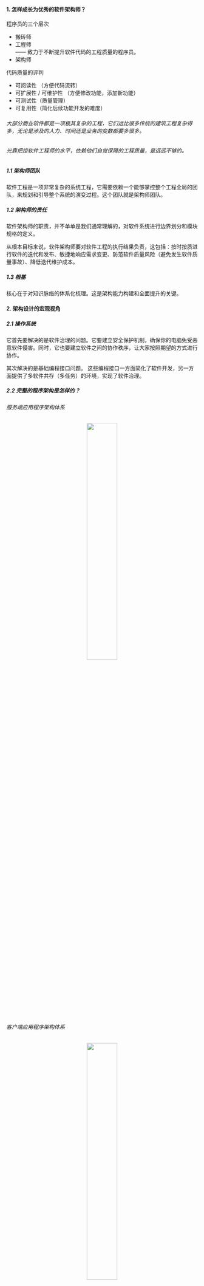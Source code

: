 #### 1. 怎样成长为优秀的软件架构师？
程序员的三个层次
* 搬砖师
* 工程师 <br>
  —— 致力于不断提升软件代码的工程质量的程序员。
* 架构师

代码质量的评判
* 可阅读性 （方便代码流转）
* 可扩展性 / 可维护性 （方便修改功能，添加新功能）
* 可测试性（质量管理）
* 可复用性（简化后续功能开发的难度）

###### 大部分商业软件都是一项极其复杂的工程，它们远比很多传统的建筑工程复杂得多，无论是涉及的人力、时间还是业务的变数都要多很多。

###### 光靠把控软件工程师的水平，依赖他们自觉保障的工程质量，是远远不够的。

##### 1.1 架构师团队
软件工程是一项非常复杂的系统工程，它需要依赖一个能够掌控整个工程全局的团队，来规划和引导整个系统的演变过程。这个团队就是架构师团队。

##### 1.2 架构师的责任
软件架构师的职责，并不单单是我们通常理解的，对软件系统进行边界划分和模块规格的定义。

从根本目标来说，软件架构师要对软件工程的执行结果负责，这包括：按时按质进行软件的迭代和发布、敏捷地响应需求变更、防范软件质量风险（避免发生软件质量事故）、降低迭代维护成本。

##### 1.3 根基
核心在于对知识脉络的体系化梳理。这是架构能力构建和全面提升的关键。

#### 2. 架构设计的宏观视角

##### 2.1 操作系统
它首先要解决的是软件治理的问题。它要建立安全保护机制，确保你的电脑免受恶意软件侵害。同时，它也要建立软件之间的协作秩序，让大家按照期望的方式进行协作。

其次解决的是基础编程接口问题。 这些编程接口一方面简化了软件开发，另一方面提供了多软件共存（多任务）的环境，实现了软件治理。

##### 2.2 完整的程序架构是怎样的？
###### 服务端应用程序架构体系
<div align="center"><img src="pics/server-program-arc.png" width="40%"></div>

###### 客户端应用程序架构体系
<div align="center"><img src="pics/client-program-arc.png" width="40%"></div>

#### 3. 大厦基石：无生有，有生万物
—— 冯·诺依曼体系结构

##### 3.1 解剖架构的关键点是什么？
* 需求。
  1. 这个零部件的作用是什么？它能被用来做哪些事情？（某种意义上来说更重要的是）它不会被用来做哪些事情？
  1. 难点： “为什么?” 为何这个零件被设计成用来干这些事情的，而不是多干一点事情，或者为什么不是少干某些事情？
* 规格。
  1. 这个零部件接口是什么样的？它如何与其他零件连接在一起的？ (规格是零部件的连接需求的抽象。)
  1. 规格的约束条件会非常多样化，可能是外观（比如形状和颜色），可能是交互方式（比如用键盘、鼠标，或者语音和触摸屏），也可能是质量（比如硬度、耐热性等等）。

##### 3.2 为“解决一切的问题”而生
冯·诺依曼体系结构的迷人之处在于，从需求来说，它想解决一切问题。解决一切可以用“计算”来解决的问题。

“计算”的边界在哪里？ <br>
今天我们还没有人能够真正说得清。
<div align="center"><img src="pics/evolution-of-computing.jpg" width="55%"></div>

##### 3.3 冯·诺依曼体系的规格
冯·诺依曼引入了三类基础零部件：
* 中央处理器
* 存储
* 输入输出设备

##### 中央处理器
它负责程序（指令序列）的执行。指令序列在哪里？也存放在存储里面。计算机加电启动后，中央处理器从一个固定的存储地址开始执行。

##### 存储
存储可简单分为两类：
* 一类是内置支持的存储，通过常规的处理器指令可直接访问，比如寄存器、内存、计算机主板的 ROM。
* 一类是外置存储，它们属于输入输出设备。中央处理器本身并不能直接读写其中的数据。

冯·诺依曼体系中涉及的“存储”，指的是中央处理器内置支持的存储。

##### 输入输出设备
它是计算机开放性的体现，大大拓展了计算机的能力。每个设备通过一个端口与中央处理器连接。

通过这个端口地址，中央处理器可以和设备进行数据交换。数据交换涉及的数据格式由设备定义，中央处理器并不理解。

###### 和 “解决一切可以用‘计算’来解决的问题” 这个伟大的目标相比，冯·诺依曼体系的三类零部件的规格设计显得如此精简。

##### 3.4 需求是怎么被满足的？
* 需求的变化点在于，要解决的问题是五花八门包罗万象的。 如何以某种稳定但可扩展的架构来支持这样的变化？
* 需求的稳定之处在于，电脑的核心能力是固定的。 怎么表达电脑的核心能力？

电脑的核心能力是“计算”。 什么是计算？计算就是对一个数据（输入）进行变换，变为另一个数据（输出）。在数学中我们把它叫“函数”。

next，
* 数据物理上在哪里？
* 一个具体的计算怎么表达？
* 如何和现实世界发生交互？

##### 输入输出设备从根本上解决的问题是什么？
是电脑无限可能的扩展能力。 最重要的一点，输入输出设备和电脑是完全异构的。输入输出设备对电脑来说就只是实现了某项能力的黑盒子。

##### 3.5 架构思维上我们学习到什么？
架构的第一步是需求分析。
* 从需求分析角度来说，关键要抓住需求的稳定点和变化点。
* 需求的稳定点，往往是系统的核心价值点。 (我)
* 需求的变化点，则往往需要相应去做开放性设计。 (供应商)

计算机加电启动后，中央处理器并不是按自己固有的“计算”过程进行，而是从一个固定的存储地址加载指令序列执行。

这样一来，“计算”需求的多样性只需要通过调整计算机主板上的 BIOS 程序，乃至外置存储中的操作系统启动程序就可以实现，而不必去修改中央处理器本身。 (接口的价值)

###### 当我们把所有的变化点从电脑的最核心部件中央处理器剥离后，中央处理器的需求变得极其稳定，可独立作为产品进行其核心价值的演进。 (生态)

#### 4. 汇编：编程语言的诞生
##### 4.1 编程的史前时代
人们只能通过理解 CPU 指令的二进制表示，将程序以二进制数据方式刻录到存储（比如 ROM 或硬盘）上。
这个时期的编程无疑是痛苦的，效率是极其低下的，仅仅将我们的想法表达出来就极其困难。

##### 4.2 与机器对话
汇编语言的出现，让写程序（编程）成为一个纯软件行为（出现“程序员”这个分工的标志）。

在表达能力上，汇编语言主要做了如下效率优化：
* 指令相关
    * 用文本符号（symbol）表达机器指令。
* 地址相关
    * 用文本符号（symbol）表达要操作的内存地址，并支持内存地址的自动分配。
    * 用文本符号（symbol）表达要调用的函数（function，也叫“过程 -procedure”）地址。
    * 用文本符号（symbol）表达要跳转的目标地址。

总结来说，汇编从指令能力上来说，和机器指令并无二致，它只不过把人们从物理硬件地址中解脱出来，以便专注于程序逻辑的表达。

汇编语言的出现要早于操作系统。操作系统的核心目标是软件治理，只有在计算机需要管理很多的任务时，才需要有操作系统。

#### 5. 编程语言的进化
编程语言在信息科技发展中的位置，如同人类文明中语言所在的位置。而编程语言写出来的软件（及其源代码），如同人类文明中不断被传承下来的图书典籍。

##### 5.1 软件是活的书籍
软件人类知识传承能力的一次伟大进化。
* 表达方式的多样性
  * 书籍只能通过文字描述来进行表达，这种表达方式依赖于人们对文字的理解，以及人的想象能力对场景进行还原。
  * 软件除了能够通过文字，还能够通过超链接、声音、动画、视频、实时的交互反馈等方式来还原场景。
* 对技术的现场还原
  * 书籍只能通过文字来描述技术，这可能导致技术的传承会出现偏差。
  * 软件对技术的还原可以是精确的，甚至软件本身可以是技术的一部分。 (除非技术本身适应不了潮流，退出了历史舞台。)

如果希望能够站在职业发展的至高点，你就需要理解和计算机沟通的语言，也就需要理解软件工程师们的语言。
无论你从事什么职业。

##### 如果你把编程语言升华为人类知识传承能力的进化，你就更能够清晰地预判到这样的未来：
###### 每一个小孩的基础教育中一定会有编程教育，就如同每一个小孩都需要学习物理和数学一样。

##### 5.2 编程范式的进化
编程语言从汇编开始，到今天还只有六十多年的历史，但是迭代之迅速，远超自然语言的迭代速度。

从思想表达的角度，有以下常见编程范式
* 过程式
* 函数式 <br>
  (如果你想用函数式编程，你需要重修数据结构这门课程，大学里面学的数据结构是不顶用了。)
* 面向对象 <br>
  面向对象主张尽可能把方法（其实就是过程）归纳到合适的对象（类）上，不主张全局函数（过程）。

##### 从 “面向对象” 到 “面向连接”
—— 面向对象的核心思想是引入**契约**，基于对象这样一个概念对代码的使用界面进行抽象和封装。

面向对象的优点：
* **清晰的使用界面。** 某种类型的对象有哪些方法一目了然，而不像过程式编程，数据结构和过程的关系是非常松散的。
* **信息的封装。** 不主张绕过对象的使用接口侵入到对象的内部实现细节。
* **多态。** 通过接口，我们可以优雅地实现过程式编程中很费劲才能做到的一个能力：多态。

“继承”概念的褒贬不一 <br>
虽然继承带来了编码上的便捷性，但也带来了不必要的心智负担： 本来复合对象的唯一构造方法是组合，现在多了一个选择，继承。😊

不同编程范式并不是互斥的
* Java 是纯正的面向对象语言。
* C++ 明确主张说自己是多范式的。 (其实 C++ 的复杂性和多范式并没有什么关系)

##### 什么是面向连接的语言？
—— 所谓面向连接就是朴素的组合思想。

研究连接，就是研究人与人如何组合，研究代码与代码之间怎么组合。

面向对象创造性地把契约的重要性提高到了非常重要的高度，但这还远远不够。 并不是只有对象需要契约，语言设计的方方面面都需要契约。
* 代码规范约束了人的行为，是人与人的连接契约。
* 如果大家写代码的方式(实现方式)很不一样，语言就可能存在很多种方言，这对达成共识十分不利。 （消除实现方式引起的内部消耗，专注于意图的表达。）

###### 消除实现方式/方言引起的内部消耗，专注于意图的表达。 更低的沟通/连接内耗。

##### 5.3 其他方面的进化
从工程化能力的角度，工程化能力体现如下：
* 包（package），即代码的发布单元。
* 版本（version），即包的依赖管理。
* 文档生成（doc）。
* 单元测试（test）。

从语言的执行器的行为，语言划分为：
* 编译的目标文件为可执行程序。
* 生成跨平台的虚拟机字节码，有独立的执行器（虚拟机）执行字节码。
* 直接解释执行。

##### 5.4 语言对架构的影响是什么？
无论服务端，还是客户端，我们可以统一将其架构图简化为下图所示
<div align="center"><img src="pics/general-software-framework.png" width="40%"></div>

其中，
* 淡紫色是硬件层次的依赖，是程序工作的物理基础。
* 淡绿色的是软件层次的依赖，是程序工作的生态环境。
* 桔色的是库或源代码层次的依赖，是程序本身的组成部分。

##### 业务架构
从软件的业务架构来说，本身应该怎么拆分模块，每个模块具体做什么样的事情（业务边界是什么），这是业务需求本身决定的，和编程语言并没有关系。

但是，在描述每个模块的规格时，规格描述语言会面临如下两种选择：
* 选择某种语言无关的接口表示。
* 选择团队开发时采用的语言来描述接口。

本着 “如无必要勿增实体” 的原则，倾向于后者，用开发语言来做接口表示。

##### 其他影响
* 开发效率
* 后期维护

###### 要想有所突破，需要建立批判性思维。一种新思潮的兴起过程很容易用力过猛。 面向对象是一个很好的例子。面向对象是非常重要的进步，但是继承是一个过度设计。

#### 6. 如何实现可自我迭代的计算机？
当第一台以 “键盘+显示器” 为标准输入输出的现代计算机出现后，一个最小的功能集，但计算能力可自我迭代的计算机应该是什么样的？

从需求考虑，它应该有如下能力：
* 键盘和显示器的驱动程序
* 当时最主流的外置存储设备的驱动程序 （不一定是现代的硬盘）
* 汇编程序编辑器
* 汇编编译器
* 支持执行一段保存在外置存储设备中的机器代码程序！！ （现在的 BIOS 任务）

##### 6.1 需求陈列之后的需求分析
—— 优秀的架构师需要 “在心里对需求反复推敲”，同时对客户反馈的尊重。

###### 稳定点往往是系统的核心能力，而变化点则需要对应地去考虑扩展性上的设计。

##### 变化点和稳定点
* 计算机分为三大类的零部件： 中央处理器、存储、输入输出设备。
* 中央处理器作为“计算”能力的核心，工作范畴清晰。
* 存储，一方面作为“计算”的输入输出，另一方面作为“计算”本身的承载（也就是程序），主要的变数在后者。
    * 计算机主板 ROM 上的启动程序（BIOS）
    * 外置存储上的软件
* 输入输出设备，除了键盘和显示器外，还有外置存储。 主要的变数在外置存储上。外置存储的数据格式设计成什么样？

##### BIOS 需要负责的事情
* 键盘和显示器的驱动程序
* 外置存储设备的驱动程序
* 支持执行外置存储中引导区的机器代码程序
* 跳转到外置存储的固定地址，把执行权交给该地址上的引导程序

引导程序拿到执行权后，我们不管它额外做了哪些事情，最终它要把执行权交给 sh 程序。

##### 需求的变化点
* 外置存储的数据格式。
* 用户最终拿到这个计算机后，会迭代出什么能力。 为此，设计了 sh 程序，让它支持在外置存储上执行任何应用程序。
* 编辑器的交互范式。 为此，设计了 vi 程序，让它迭代编辑器的能力。
* 汇编语言的使用范式。 为此，设计了 asm 程序，让它响应 CPU 指令集的迭代，以及汇编语言进化的迭代。

最终的架构如下
<div align="center"><img src="pics/mini-computer.png" width="40%"></div>

#### 7. 操作系统
在编程语言出现后，软件生产效率得到了大幅度的提升。随着越来越多软件的出现，自然而然就诞生了多个软件如何共处，也就是软件治理的需求。

几大需求
* 多任务需求
* 内存管理、文件系统的需求
* 设备管理的需求
* 进程间通讯、共享内存的需求
* 安全管理的需求 (病毒、恶意软件如何治理)

###### 如果没有一个中间的协调方，软件与软件之间并不知道彼此的存在。
—— 操作系统对于软件而言，它像一个大法官，制定规则并据此约束大家的行为。

##### 7.1 操作系统的启动过程
—— 操作系统是怎么获得执行权的？

计算机加电启动后，中央处理器（CPU）会从一个固定的存储地址加载指令序列执行。
通常，这个固定的存储地址指向计算机主板的 ROM 上的一段启动程序（BIOS）。

##### BIOS 包含的内容
* 存储设备的驱动程序，用以识别常规的外置存储设备。 (比如硬盘、光驱、U 盘)
* 基础外部设备的驱动程序。 (比如键盘、鼠标、显示器)
* 设备和启动配置的基础管理能力。
* 支持执行外置存储中引导区的机器代码程序。 (引导区代码执行)
* 跳转到外置存储引导区的固定地址，把执行权交给该地址上的引导程序。 (执行权转交)

注意，
* 引导区的引导程序有长度限制，因此只能做非常少的事情。
* 常规情况下，引导区程序只是简单地跳转到真正的操作系统的启动程序，如果是双系统，则进入系统选择菜单。

##### 7.2 操作系统的需求演进
早期，计算机还是单任务的，以计算为主，软件为操作硬件服务。提供计算机的“基础编程接口”，降低软件开发的负担，是操作系统更为原始的需求。

PC 时代，分别诞生了 UNIX 和 DOS 这两个影响深远的操作系统。

(微软 DOS 系统通过推动 PC 兼容机的发展，让操作系统不再依赖特定的硬件设备，也就因此脱离了 IBM 的臂膀，自己一飞冲天。—— 核心/稳定需求剥离的重要性)

此时，操作系统的需求要从 “客户价值” 和 “商业价值” 两个维度考虑。

##### 客户价值(围绕的核心能力)
* 进程管理、存储管理、输入设备管理、输出设备管理、网络管理、安全管理等。 (软件治理)
* 简化软件开发，提供运行环境。 (基础编程接口问题)

##### 商业价值(承载体)
* 操作系统成为基础的刚需软件，随着采购需求的急速增加而获利。
* **操作系统也是核心的流量入口。**

###### 为什么是 DOS/Windows 赢得了市场，这无关技术优劣，关键在于两者的商业路线差异。

##### 思考1：流量入口
```
为什么当年网景推 Netscape 浏览器的时候，微软很紧张？
浏览器是另一个软件治理的入口，本质上是操作系统之上的操作系统。
如果软件都运行在浏览器上，那么本地操作系统就沦为和硬件一般无二的管道了。
```
##### 思考2：流量变现的方式
```
苹果的 iOS 操作系统开启了新的玩法(收税模式)，它构建了新的商业闭环： 账号（Account）、支付（Pay）、应用市场（AppStore）。
* 帐号(互联网账号)是整个模式的前提，用于记录用户购买记录以及进行支付。
* 应用市场解决了两个问题：
    a. 应用的分发，解决了系统功能的无限扩展问题(客户价值)。
    b. 预装软件的软件个数总归有限的问题（商业价值）。
* 支付则是整个模式的承载体，无论是下载应用收费，还是应用内购买内容收费，都可以通过这个关卡去收税。
```
##### 思考3：现代操作系统的商业闭环
```
无论是本地操作系统 iOS 和 Android，还是 Web 操作系统（浏览器）如微信小程序，
都实现了 “帐号 - 支付 - 应用市场” 这样的商业闭环。
```

##### 7.3 操作系统的边界在哪里？
架构的第一步是需求分析。 架构也关乎用户需求，作为架构师我们不只是要知道当前的用户需求是什么，我们还要预测需求未来可能的变化，预判什么会发生，而什么一定不会发生。

要回答这个问题，需要看清楚三个角色的关系：
* 硬件（个人计算机、手机或其他）
* 操作系统
* 浏览器

早期，PC 兼容机的发展对 DOS/Windows 的发展有着至关重要的支撑意义。它让操作系统厂商有了独立的生存空间。

但是，移动时代，Google 收购 Android 后，通过免费策略占领移动操作系统的大半江山，一定程度上复制了微软的过程，但实际上并没有那么理想。
* Android 是免费的，Google 并没有从中收取软件 License 费用。
* 只能借助 Android 的市场占有率来推动 Google 的服务（例如搜索、Gmail 等等），通过 Google 服务来获取商业回报。
* iOS 操作系统引入的 “账号 - 支付 - 应用市场” 的收税模式，受益方是硬件（手机）厂商，而非操作系统厂商。 (所有手机厂商都不接受交出支付(Pay)这个核心系统给 Google)
* 一旦手机厂商长大立足 ，Google 服务也会被逐步替换。

Google 和 Android 手机厂商之间的联盟并不可靠，养肥的手机厂商会不断试探 Google 的底线，，而 Google 也会尝试去收紧政策，双方在博弈中达到平衡。

##### Google 博弈的原因
* 历史是不可复制的，人们对操作系统的重要性认知已经非常充分。
* 手机是个性化产品，硬件上并没有 PC 那么标准化。 个人计算机有兼容机，而手机并没有所谓的标准化硬件。

##### 操作系统与浏览器的博弈
起初，操作系统和浏览器看起来至少需求上是有差异化的：
* 操作系统，是以管理本地软件和内容为主（对内）。
* 浏览器，是以管理互联网内容为主（对外）。

但，这个边界必然会越来越模糊。
* 操作系统不涉足互联网内容？这是不可能的。 应用市场（AppStore）其实就是典型的互联网内容。
* 浏览器的生态里也有一些特殊的角色... 网址导航、搜索引擎、Web 应用市场...

那么，
* 操作系统、浏览器、（互联网）搜索引擎的关系是什么?
* 移动时代的浏览器会是什么样的；它和操作系统的关系又如何相处？

#### 8. 软件运行机制及内存管理
内存作为计算机最基础的硬件资源，有着非常特殊的位置。 CPU 可以直接访问的存储资源非常少，只有：寄存器、内存（RAM）、主板上的 ROM。

##### 寄存器
大部分程序员不直接打交道，而是由编程语言的编译器根据需要自动选择寄存器来优化程序的运行。

##### 主板上的 ROM
非易失的只读存储。 ROM 非易失和只读的特点，决定了它非常适合存储计算机的启动程序（BIOS）。

##### 内存(RAM)
内存是唯一的 CPU 内置支持，且和程序员直接会打交道的基础资源。

##### 8.1 计算机运行全过程
从操作系统的视角来看，计算机的运行时序如下：
<div align="center"><img src="pics/computer-running-sequence.png" width="35%"></div>

在整个过程中，有多少个 “子计算过程(软件)”，它并不关心。

注意，
* BIOS 程序没有固化在 CPU 中，而是独立放到主板的 ROM 上，以应对计算机输入输出设备的变化。 (CPU 与输入输出设备解耦)
* 引导区引导程序，则是程序从内置存储（ROM）转到外置存储的边界。
* 引导区引导程序不固化在 BIOS 中，而是写在外置存储的引导区，是为了避免 BIOS 程序需要经常性修改。 (操作系统与输入输出设备解耦)
* BIOS - Basic Input Output System，其主要功能是为计算机提供最底层的、最直接的硬件设置和控制。

OS(Operating System) 引导程序，则是外置存储(RAM)接手计算机控制权的真正开始。 这个过程发生了很多很多事情，最终操作系统会把执行权交给 OS Shell 程序。

##### 8.2 计算机是如何运行外置存储(RAM)上的软件的？
这和内存管理有关。 结合内存的作用，谈内存管理，需要谈清楚两个问题：
* 如何分配内存（给运行中的软件，避免它们发生资源争抢）
* 如何运行外置存储（比如硬盘）上的软件

##### 前提背景知识 —— CPU 的实模式和保护模式
两个模式下，CPU 对内存的操作方式完全不同:
* 实模式下，CPU 直接通过物理地址访问内存。
* 保护模式下，CPU 通过一个地址映射表把虚拟的内存地址转为物理的内存地址，然后再去读取数据。

##### 实模式下的内存管理
在实模式操作系统下，所有软件包括操作系统本身，都在同一个物理地址空间下。在 CPU 看来，它们是同一个程序。

操作系统如何分配内存？ 至少有两种可行的方法。
* 其一，把内存管理相关的函数地址，放到一个大家公认的地方（比如 0x10000 处），每个软件要想申请内存就到这个地方取得内存管理函数并调用它。
* 其二，把内存管理功能设计为一个中断请求。 CPU 提供了指令允许软件触发一个中断，我们把它叫软中断。 比如我们约定 77 号中断为内存管理中断，在操作系统初始化时把自己的内存管理函数写到中断向量表的第 77 项。

##### 补充知识 —— 中断
所谓中断，是 CPU 响应硬件设备事件的一个机制。
```
当某个输入输出设备发生了一件需要 CPU 来处理的事情，它就会触发一个中断。
例如：
    内存的全局有一个中断向量表，本质上就是在一个大家公认的地方放一堆函数地址。
比如键盘按了一个键，它会触发 9 号中断。 此时 CPU 会先停下手头的活，到中断向量表
找到第 9 项对应的函数地址并去执行它，完成后再回去干原来的活。
```

在实模式下，操作系统如何运行外置存储（比如硬盘）上的软件？
* 就是把软件完整从外置存储读入到内存然后执行它。
* 不过，在执行前它干了一件事情，把浮动地址固定下来。 为什么会有浮动地址？因为软件还没有加载到内存的时候，并不知道自己会在哪里。

实模式下的问题：
* 安全性。 操作系统以及所有软件都运行在一起，相互之间可以随意修改对方的数据甚至程序指令。
* 支持的软件复杂性低。 同时可运行的软件数量少。

##### 保护模式下的内存管理
保护模式下，内存访问不再是直接通过物理内存，而是基于虚拟内存。
* 虚拟内存模式下，整个内存空间被分成很多个连续的内存页。每个内存页大小是固定的，比如 64K。
* 当然，可能某一个内存页对应的物理内存地址还不存在，这种情况叫缺页，没法读取数据，这时 CPU 就会发起一个缺页的中断请求。

发生缺页时，操作系统会为这个(逻辑)内存页分配物理的内存，并恢复这个内存页的数据。
如果没有空闲的物理内存可以分配，它就会选择一个最久没有被访问的内存页进行淘汰。

<div align="center"><img src="pics/virtual-memory-system.png" width="45%"></div>

通过这个虚拟内存的机制，操作系统并不需要一上来就把整个软件装进内存中，而是通过缺页中断按需加载对应的程序代码片段。

操作系统如何分配内存给运行中的软件？
* 反正内存地址空间是虚拟的，操作系统可以一上来就给要运行的软件分配超级大的内存，软件如果不用某个内存页，什么都不发生。
* 每个运行中的软件，我们把它叫进程，都有自己的地址映射表。
* 也就是说，虚拟地址并不是全局的，而是每个进程有一个自己独立的虚拟地址空间。

在保护模式下，计算机的基础架构体系和操作系统共同在努力做的一件事情，就是让每个软件“感觉”自己在独占整个计算机的资源。独立的虚拟地址空间很好地伪装了这一点。
而在实模式下，所有进程都在同在物理内存的地址空间里。

##### 思考：进程注入
```
由保护模式的特性可知，进程注入是需要首先获得目标进程的虚拟地址空间，
通过访问虚拟地址空间从而实现的数据数据修改，其中涉及的缺页中断会帮助访问到实际的物理内存。
注意，进程的虚拟内存表是由操作系统维护的。 操作系统是把虚拟内存地址分页，引入缺页中断。
```

#### 9. 操作系统内核与编程接口
—— 软件如何利用它所依赖的基础架构

一个软件依赖的基础架构：
* 冯·诺依曼计算机体系
* 编程语言 (编程语言面向人类，CPU 指令面向机器)
* 系统调用

##### 9.1 系统调用
操作系统与冯·诺依曼计算机体系和编程语言非常不同。
* 软件都是某种编程语言写成的，而 CPU 和编程语言的能力，统一以语言的语法或者库体现。
* **操作系统则属于基础软件，它和我们编写的软件并不在同一个进程。**

由此，
* 实模式下的操作系统，大家都在同一个地址空间下，只需要知道操作系统的接口函数地址，理论上就可以直接访问。
* **操作系统和软件不在同一个进程，软件怎么才能使用操作系统的能力呢？**

它应该是一种成本非常非常低的方案，性能上要接近函数调用，否则我们为保护模式付出的成本就太高了。
它是所有软件进程使用操作系统能力的基础，包括进程与进程之间通讯的机制，也是建立在这个基础之上。

##### 中断
大部分情况下，操作系统的能力通过软中断向我们写的软件开放，为此还专门引入了一个术语叫 “系统调用（syscall）”。

##### 9.2 系统调用是怎么工作的？
在保护模式下，CPU 引入了 “保护环（Protection Rings）” 的概念。说白了，代码有执行权限等级的，如果权限不够，有一些 CPU 指令就不能执行。

##### 操作系统内核
其实就是指那些会向我们写的应用程序提供系统服务的子系统的集合，它们管理着计算机的所有硬件资源，也管理着所有运行中的应用软件（进程）。

* 操作系统内核的执行权限等级，和我们常规的软件进程不同。
* 由此，系统调用所基于的软中断，不只是“函数调用”，更重要的是改变了执行权限，从用户态跃迁到了内核态。
* 另外，操作系统与我们编写的软件并不同属一个进程(独立的内存地址空间)，我们系统调用请求是过去了，但是我们传给操作系统的内存地址，对它真的有意义吗？

答案，
* **从虚拟内存机制的视角，操作系统内核和所有进程都在同一个地址空间！！**
* 可以认为，操作系统内核，它是所有进程共享的内存。

<div align="center"><img src="pics/systemcall.png" width="45%"></div>

这非常有趣。 操作系统内核的代码和数据，不只为所有进程所共享，而且在所有进程中拥有相同的地址。 因此，
###### 无论哪个进程请求过来，对内核来说看起来都是一次本进程内的请求。

* 从单个进程的视角，中断向量表的地址，以及操作系统内核的地址空间是一个契约。
* 有了中断向量表的地址约定，用户态函数就可以发起一次系统调用（软中断）。

##### 思考： 既然操作系统内核和我同属一个地址空间，我是否可以跳过中断，直接访问调用内核函数？
答案是：不能。 这不单单是执行权限的问题。这涉及虚拟内存中的内存页保护机制。

操作系统内核虽然和用户进程同属一个地址空间，但是被设置为 “不可读、不可写、不可执行”。 虽然这段地址空间是有内容的，但是对于用户来说是个黑洞。

##### 9.3 编程接口
系统调用最原始的调用方式，是用软中断指令。在汇编语言里面通常是：
```
int < 中断号 > ; // 对每个操作系统来说中断号是固定的，比如 Linux 是 0x80
// 注意，此处的 int 不是 integer，而是 interrupt 的缩写。
```

当然用汇编语言来写软件并不是一个好主意。大部分高级语言都实现了操作系统编程接口的封装。

##### 操作系统（内核）有六大子系统
* 存储管理
* 输入设备管理
* 输出设备管理
* 进程管理
* 网络管理
* 安全管理

除了安全管理是一个“润物细无声”的能力外，其他子系统都会有所包装(API)。

##### 9.4 动态库
从操作系统的角度来说，它仅仅提供最原始的系统调用是不够的，有很多业务逻辑的封装，在用户态来做更合适。

同时，操作系统也无法去穷举所有的编程语言，去针对它们逐个开发基础库，因此，聪明的操作系统设计者们想了一个好办法：动态库。
* 动态库本质上是实现了一个语言无关的代码复用机制。 它是二进制级别的复用。

##### 动态库的原理其实很简单，核心考虑两个东西。
* 浮动地址。 动态库本质上是在一个进程地址空间中动态加载程序片段，这个程序片段的地址显然在编译阶段是没法确定的。
* 导出函数表。 动态库需要记录有哪些函数被导出（export），这样用户就可以通过函数的名字来取得对应的函数地址。

有了动态库，编程语言的设计者实现其标准库来说就多了一个选择： 直接调用动态库的函数并进行适度的语义包装，而不是直接用系统调用。 (实际上大家也是这么干的...)

##### 9.5 操作系统与编程语言
##### a. 先有编程语言，还是先有操作系统？
先有编程语言。
* 大部分人习惯认为运行软件是操作系统的责任。实际上软件跑起来是很容易的，关键看 BIOS 程序把控制权交给哪个软件。
* 实际上常见的系统级语言（比如 C 语言）都是可以编写出不依赖任何内核的程序的。

##### b. 编程语言怎么做到自举的？
编译器的进化史应该是这样的： 先用机器码直接写第一个汇编语言的编译器，然后汇编语言编译器编出第一个 C 语言编译器。
有了 C 语言编译器后，可以反过来用 C 语言重写汇编语言编译器和 C 语言编译器，做更多的功能增强。

##### c. 操作系统能够做到自身迭代本操作系统（自举）么？
当然可以。 通常一门新的操作系统开发之初，会用交叉编译技术先干出来，等到新操作系统稳定到一定程度后再实现自举。

交叉编译
```
所谓交叉编译就是在一种 “CPU + 操作系统” 架构下，生成另一种 “CPU + 操作系统” 架构下的软件。
```

#### 10. 外存管理与文件系统

##### 10.1 外存的分类
从经济效益上，新的存储设备会不断涌现，
* 更低的单位能耗（存储量 / 每日能源消耗成本）
* 更低的单位存储成本（存储量 / 可存储的时间 / 设备价格）
* 更高的访问性能。

从功能特性，
* 顺序读写型。 (磁带)
* 随机只读型。 (光盘)
* 随机读写型。 (盘、硬盘、U 盘、SSD 等)

适用场景划分
* 顺序读写型的外置存储（如磁带）我们日常并不常见，它的主要应用场景是归档，也就是数据备份。
* 随机只读型的外置存储（如光盘）我们日常有较多应用，常见的应用场景是资料分发和归档。
* 随机读写型的外置存储最为常见，存在于所有“能够称得上叫电脑”的设备上。

##### 10.2 外存的数据格式
外置存储和内存最大的区别是什么？
* 外置存储是持久存储，它的目的是用来存储资料的。
* 内存是临时存储，虽然是存储，但是它实质上是为 CPU 的计算服务的。

##### 外部存储的管理
直接基于物理的存储地址进行读写肯定是行不通的，过上几个月你自己可能都不记得什么数据写到哪里了。

因此，
* 我们希望这些写到外存中的数据是 “自描述” 的某种数据格式。
* 文件系统把存储设备中的数据组织成为了一棵树(目录树)。

尽管几乎所有文件系统的接口是非常一致的，但文件系统的实现却有很多。 不同外置存储的文件系统有不同的国际标准及多种底层实现。

例如，随机读写型的存储（如硬盘），常见的文件系统有如下这些：
* FAT32 —— 微软制定
* NTFS —— 微软制定
* HFS/HFS+ —— 苹果制定
* EXT3/EXT4 —— Linux 开源
* BTRFS —— 甲骨文(Oracle)
* JFS2 —— IBM 制定

从文件系统格式的设计角度来说，它和架构关联性不大，更多的是数据结构与算法的问题。

大部分现代文件系统都基于日志（journal）来改善文件系统的防灾难能力（比如突然断电，或不正常的 unmount 行为），基于 B 树(Balanced Tree)或 B+ 树组织元数据。

##### 外存分区
分区是一个非常简单而容易理解的行为，本质上只是把一个存储设备模拟成多个存储设备来使用而已。

##### 分区格式化
所谓格式化就是给这个分区生成文件系统的初始状态。格式化最重要的是标记分区的文件系统格式，并且生成文件系统的根目录。

##### 10.3 外存的使用接口
* 最简单的方式是用操作系统提供的命令行工具。
* 最原始的方式是 “系统调用”。 大部分编程语言对此都有相应的封装。

有意思的是，在早期，操作系统试图将所有的输入输出设备的接口都统一以 “文件” 来抽象它。 (例如：stdin 代表键盘，stdout 代表显示器。)
在 UNIX 系里面有个 “一切皆文件” 的口号，便由此而来。

但事实证明 UNIX 错了。 输入输出设备太多样化了，所谓的 “一切皆文件” 不过是象牙塔式的理想。
图形界面时代到来，编程接口产生颠覆性的变化。

##### 10.4 虚拟内存的支持
在物理内存不足的时候，操作系统会利用外存把一些很久没有使用的内存页的数据，保存到外存以进行淘汰。
* 在 UNIX 系的操作系统中，操作系统为此分配了一个磁盘分区叫 swap 分区。
* 在 Windows 操作系统中则通过一个具有隐藏属性的 .swp 文件来实现。

在缺页发生比较频繁时，内存页的数据经常性发生保存和恢复，这会发生大量的磁盘 IO 操作，非常占用 CPU 时间，能够非常明显感觉到计算机变得很慢。
###### 这也是将系统装在 SSD 上，明显感觉流畅的原因。 此时，增大物理内存或使用 SSD，最好两者同时。

如希望进一步研究某个文件系统的具体实现细节，推荐一个开源项目： BPL 语言（Binary Processing Language，二进制处理语言）。 <br>
https://github.com/qiniu/bpl

BPL 语言主要用于分析二进制数据格式。 应用场景包括：文件格式分析（含磁盘分区格式，因为一个磁盘分区可以把它理解为一个大文件）、网络协议分析。

#### 11. 输入和输出设备：交互的演进
人机交互在往越来越自然的方向发展。所谓自然，就是越来越接近于两个人直接的面对面沟通。

##### 11.1 输入设备
键盘、鼠标、麦克风、摄像头。

##### 键盘
键盘输入的管理机制和窗口系统的设计密切相关。为了让用户清楚键盘输入的目的地，窗口系统往往会有一个焦点窗口。

大部分情况下，键盘输入的事件会先发给焦点窗口，焦点窗口不处理则发给其父窗口，按此传递，直到有人处理了该按键事件，或者直到顶层窗口。

键盘从功能上来说，有两个不同的能力：
* 输入文本
* 触发命令

从触发命令的角度来说，命令的响应并不一定是在焦点窗口，甚至不一定在活跃窗口。 比如： Windows 下热键（HotKey）的概念。

##### 鼠标
鼠标输入的管理机制和键盘一样，和窗口系统的设计密切相关。但因为有位置，确定鼠标事件的目的地相比键盘事件要简单的多。

##### 麦克风
麦克风是一个非常有潜力的下一代输入设备。

语音交互今天仍然还很不成熟，究其原因，还停留在触发命令为主。 对于文本输入，其主要优势还在日常用语和长文本，在个性化场景如“输入人名之类”，较难达到好的结果。

###### 交互方式不管怎么变化，其核心需要实现的都是这样的两大能力： 输入文本和触发命令，这一点是不变的。

##### 摄像头
摄像头作为交互设备，引入了手势、表情。 从表达能力来说，这是最为丰富也是最为自然的一种表达方法。但是技术所限，只在萌芽阶段。

##### 11.2 输出设备
显示器（显卡）、音箱（声卡）、打印机。 输出设备的演化并不大，最主要的输出设备还是以显示器为主。

##### 显示器
显示器虽然经历了 CRT 到液晶屏多代更新，但也只是支持的色彩更多（从黑白到彩色到真彩色），分辨率越来越高。

除了窗口系统，显示设备管理的另一大挑战是绘制子系统，在操作系统中，有一个独立的子系统（通常叫 GDI）。 通常涉及以下概念：
* 2D 图形相关。 Path(路径)、Brush(画刷)、Pen(画笔) 等概念。
* 3D 图形相关。 Model(模型)、Material(材质)、Lighting(光照) 等概念。
* 文本相关。 Font(字体) 等概念。
* 图像处理相关。 Bitmap(位图) 对象及常见图像格式的编解码器 (Encoder/Decoder)。

##### 音箱
相比显示器的管理，音箱的设备管理要简单得多。

##### 打印机
打印机的管理方式又很不一样，软件使用打印机的过程基本上是互斥的。

软件操作打印机的时候，并不是等待打印机真把内容打印出来，而是把文档打印到打印缓冲中就完成打印。

#### 12. 多任务：进程、线程与协程
##### 多任务与执行体
多任务的需求是随处可见的。 分时系统的原理说起来比较简单，把当前任务状态先保存起来，把另一个任务的状态恢复，并把执行权交给它即可。这里面涉及的问题有：
* 任务是什么，怎么抽象任务这样一个概念
* 任务的状态都有什么？怎么保存与恢复
* 什么时机会发生任务切换？

从今天的现实看，任务的抽象并不是唯一的。大部分操作系统提供了两套：进程和线程。 <br>
有的操作系统还会提供第三套叫协程（也叫纤程）。

任务的状态都有什么？
* 寄存器。 寄存器的数量很少且可枚举。
* 内存(RAM)数据。 在保护模式下，不同任务有不同的地址空间，相互独立。主要通过不同的地址映射表来体现。

怎么切换地址映射表？还是寄存器。 因此，
* 执行体的上下文，就是一堆寄存器的值。 无论是进程、线程还是协程，都是如此。

##### 12.1 进程与线程
* 进程是操作系统从安全角度来说的隔离单位。 (独立的地址空间，严格的交互条件)
* 线程的出现，则是因为操作系统发现同一个软件内还是会有多任务的需求，这些任务处在相同的地址空间，彼此之间相互信任。

早期操作系统中没有线程的概念，也不会有人想到要搞两套执行体。 进程实际上承担了一部分来自线程的需求：线程是需要父进程的环境的。
（fork 的渊源）

###### 说明：UNIX 家族的 fork（分叉）弊病
```
在创建一个进程这个事情上，fork 就是先 clone 然后再分支，父子进程各干各的。
为什么进程 fork 是糟糕的？ 这是因为：
    进程是操作系统最基本的隔离单元，我们怕的就是摘不清楚，但是 fork 偏偏要藕断丝连。
这一点 Windows 要清晰很多，哪些文件句柄在子进程中还要用到，一一明确点名，而不是 fork
一下糊里糊涂就继承过去了。
```

##### 12.2 协程与 goroutine
协程并不是操作系统内核提供的，它也被称为用户态线程。

##### 为什么会出现协程？
答案： 为实现高性能的网络服务器的需要。

对于常规的桌面程序来说，进程 + 线程绰绰有余。 但对于一个网络服务器，大量的来自客户端的请求包和服务器的返回包，都是网络IO。

操作系统提供的标准网络 IO 有以下这些成本：
* 系统调用机制产生的开销。
* 数据多次拷贝的开销。 (数据总是先写到操作系统缓存再到用户传入的内存)
* 因没有数据而阻塞，产生调度重新获得执行权，产生时间成本。
* 线程的空间成本和时间成本。 (标准 IO 请求都是同步调用，要想 IO 请求并行只能使用更多线程)

为了改进网络服务器的吞吐能力，现在主流的做法是用 epoll（Linux）或 IOCP（Windows）机制。 这两个机制颇为类似。

机制如下：
* 都是在需要 IO 时登记一个 IO 请求，然后统一在某个线程查询谁的 IO 先完成了，谁先完成了就让谁处理。
* 从系统调用次数的角度，epoll 或 IOCP 都是产生了更多次数的系统调用。
* 从内存拷贝来说也没有减少。
* 但是，真正最有意义的事情是：减少了线程的数量。

既然不希望用太多的线程，网络服务器就不能用标准的同步 IO（read/write）来写程序。 知名的异步 IO 网络库 libevent 就是对 epoll 和 IOCP
包装了一套跨平台的异步 IO 编程模型。

###### NodeJS 一炮而红，也是因为把 JavaScript 的低门槛和 libevent 的高性能结合起来，给了前端程序员一个 “我也能搞高性能服务器” 的梦想。

##### 线程的成本高在哪里？
时间成本
* 执行体切换本身的开销。 (状态保存与恢复)
* 执行体的调度开销。 (从大量线程中选择某一个，并给予执行权)
* 执行体之间的同步与互斥成本。

空间成本(需要的存储空间)
* 执行体的执行状态。 
* TLS（线程局部存储）。
* 执行体的堆栈。

空间成本是第一大成本，其最大的成本是堆栈。如果一个线程 1MB，那么有 1000 个线程就已经到 GB 级别。
其次，执行体的调度开销，以及执行体之间的同步与互斥成本，也是一个不可忽略的成本。

虽然单位成本看起来还好，但是盖不住次数实在太多。

##### 协程的出现
协程是为了两个目的而来：
* 回归到同步 IO 的编程模式
* 降低执行体的空间成本和时间成本

一个完备的协程库你可以把它理解为用户态的操作系统，而协程就是用户态操作系统里面的 “进程”。

目前只有 2 个完备的协程库，Erlang 和 Go 语言。 
* Erlang 语言基于虚拟机。
* Go 语言里面的用户态 “进程” 叫 goroutine。
    * 堆栈开始很小（只有 4K），但可按需自动增长。
    * 坚决干掉了 “线程局部存储（TLS）” 特性的支持。
    * 提供了同步、互斥和其他常规执行体间的通讯手段。
    * 提供了几乎所有重要的系统调用（尤其是 IO 请求）的包装。

##### 12.3 总结
多任务的需求非常复杂。 人们不只发明了三套执行体：进程、线程和协程，还发明了各种五花八门的执行体间的通讯机制。

操作系统内核之中，不乏无数精妙的设计思想。但是，前辈们也并非圣贤，也可能会出现一些决策上失误，留下了诸多后遗症。

#### 13. 进程内协同：同步、互斥与通讯
进程内的执行体有两类： 用户态的协程（以 Go 语言的 goroutine 为代表）、操作系统的线程。
<div align="center"><img src="pics/in-process-collaboration.jpg" width="45%"></div>

##### 13.1 原子操作
需要注意的是，原子操作是 CPU 提供的能力，与操作系统无关。

##### 13.2 执行体的互斥
互斥体也叫锁。锁用于多个执行体之间的互斥访问，避免多个执行体同时操作一组数据产生竞争。

###### 锁的使用范式比较简单：在操作需要互斥的数据前，先调用 Lock，操作完成后就调用 Unlock。 (但总是存在一些不求甚解的人，对锁存在各种误解。)

##### 误区： “锁慢，channel 快” 这种错觉
锁的确会导致代码串行执行，所以在某段代码并发度非常高的情况下，串行执行的确会导致性能的显著降低。
但平心而论，相比其他的进程内通讯的原语来说，锁并不慢。
* 从进程内通讯来说，比锁快的东西，只有原子操作。

##### 那么锁的问题在哪里？
锁的最大问题在于不容易控制。锁 Lock 了但是忘记 Unlock 后是灾难性的，相当于服务器挂了。

案例：
```c++
mutex.Lock()
doSth()
mutex.Unlock()
```
这段代码是不安全的! 如果 doSth 抛出了异常，那么服务器就会出现问题。

为此 Go 语言还专门发明了一个 defer 语法来保证配对:
```c++
mutex.Lock()
defer mutex.Unlock()
doSth()
```

如果语言不支持 defer，而是支持 try … catch，那么代码可能是这样的：
```c++
mutex.Lock()
try { 
    doSth()
} catch (e Exception) {
    mutex.Unlock()
    throw e
}
mutex.Unlock()
```

另外，锁不容易控制的另一个表现是锁粒度的问题。

案例： 如果 doSth 函数里面调用了网络 IO 请求，而网络 IO 请求在少数特殊情况下可能会出现慢请求，要好几秒才返回。 此时，这几秒对服务器来说就好像挂了。

###### 请牢记箴言： 不要在锁里面执行费时操作。

##### 锁的最佳编程实践
如果明确一组数据的并发访问符合 “绝大部分情况下是读操作，少量情况有写操作”，这种 “读多写少” 特征，那么应该用读写锁。
注意！ 读写锁分为读操作和写操作两种，对应调用不同的互斥操作。
```
读操作不阻止读操作，阻止写操作；
写操作阻止一切，不管读操作还是写操作。
```
由此，
* 请只在明确的 “读多写少” 特征下，使用锁特性。
* 其余情况，还是考虑别的不易出错的特性吧。

##### 13.3 执行体的同步
所谓同步，即把一个大任务分解为 n 个小任务，分配给 n 个执行体并行去做，等待它们一起做完。 (同步机制我们叫 “等待组”)

条件变量（Condition Variable）是一个更通用的同步原语，设计精巧又极为强大。
##### 怎么用条件变量？
条件变量初始化的时候需要传入一个互斥体，它可以是普通锁（Mutex)，也可以是读写锁（RWMutex）。
```go
var mutex sync.Mutex // 也可以是 sync.RWMutex
var cond = sync.NewCond(&mutex)
```

为什么传入锁？因为 cond.Wait() 的需要。 Wait 的内部逻辑：
```go
把自己加入到挂起队列
mutex.Unlock()
等待被唤醒 // 挂起的执行体会被后续的 cond.Broadcast 或 cond.Signal() 唤醒
mutex.Lock()
```

条件变量的用法有一个标准化的模板：
```go
mutex.Lock()
defer mutex.Unlock()
for conditionNotMetToDo {
    cond.Wait()
}
doSomething
if conditionNeedNotify {
    cond.Broadcast()
    // 有时可以优化为 cond.Signal()
}
```
一个小细节，
* 注意用的是 for 循环，而不是 if 语句。 因为 cond.Wait() 得到了执行权后不代表我们想做的事情就一定能够干了，要再重新判断一次。
* cond.Broadcast 比较粗暴，它唤醒了所有在这个条件变量挂起的执行体，而 cond.Signal 则只唤醒其中的一个。

案例： 使用条件变量，实现一个 Go 语言的 channel。 （具有同步和互斥机制的队列）
```go
type Channel struct {
    mutex sync.Mutex  // 锁
    cond *sync.Cond   // 条件变量
    queue *Queue      // 队列
    n int             // 队列长度
}

func NewChannel(n int) *Channel {
    if n < 1 {
        panic("todo: support unbuffered channel")
    }
    c := new(Channel)
    c.cond = sync.NewCond(&c.mutex)
    c.queue = NewQueue()
    // 这里 NewQueue 得到一个普通的队列
    // 代码从略
    c.n = n
    return c
}

func (c *Channel) Push(v interface{}) {
    c.mutex.Lock()
    defer c.mutex.Unlock()
    for c.queue.Len() == c.n { // 等待队列不满
        c.cond.Wait()
    }
    if c.queue.Len() == 0 { // 原来队列是空的，可能有人等待数据，通知它们
        c.cond.Broadcast()
    }
    c.queue.Push(v)
}

func (c *Channel) Pop() (v interface{}) {
    c.mutex.Lock()
    defer c.mutex.Unlock()
    for c.queue.Len() == 0 { // 等待队列不空
        c.cond.Wait()
    }
    if c.queue.Len() == c.n { // 原来队列是满的，可能有人等着写数据，通知它们
        c.cond.Broadcast()
    }
    return c.queue.Pop()
}

func (c *Channel) TryPop() (v interface{}, ok bool) {
    c.mutex.Lock()
    defer c.mutex.Unlock()
    if c.queue.Len() == 0 { // 如果队列为空，直接返回
        return
    }
    if c.queue.Len() == c.n { // 原来队列是满的，可能有人等着写数据，通知它们
        c.cond.Broadcast()
    }
    return c.queue.Pop(), true
}

func (c *Channel) TryPush(v interface{}) (ok bool) {
    c.mutex.Lock()
    defer c.mutex.Unlock()
    if c.queue.Len() == c.n { // 如果队列满，直接返回
        return
    }
    if c.queue.Len() == 0 { // 原来队列是空的，可能有人等待数据，通知它们
        c.cond.Broadcast()
    }
    c.queue.Push(v)
    return true
}
```

##### 13.4 执行体的通讯
—— 怎么在执行体间收发消息。
* 管道是大家都很熟知的执行体间的通讯机制。

用法上，先得到管道的写入端和读出端，分别传给两个并行执行的执行体。 (注意，管道是单向的，如果是双向则需要两个管道。)

##### 13.5 总结
执行体间的协同机制： 原子操作、同步、互斥、通讯。
* 锁在一些人心中是有误解的，但实际上锁在服务端编程中的比重并不低，需要特别重视和花费精力。
* 条件变量是最复杂的同步原语，功能强大。 但，直接使用条件变量的机会不是太多，早已被封装在更高阶的原语中。

#### 14. 进程间的同步互斥、资源共享与通讯
进程间的协同机制： 互斥、同步、资源共享、通讯。
<div align="center"><img src="pics/inter-process-collaboration.png" width="45%"></div>

##### 思考： 从需求角度来讲，进程内协同与进程间协同有何不同？
早期，操作系统还只有进程这个唯一的执行体。 现今，进程内的执行体（线程与协程）被发明出来并蓬勃发展。

##### 14.1 启动进程 —— 在一个进程中启动另一个进程
通常有两种方法：
* 创建子进程
* 让 Shell 配合执行某个动作

特别说明，iOS 很有意思，它并不支持创建子进程。 一个进程要调用另一个进程的能力，不是去创建它，而是基于 URL Scheme 去打开它。

URL Scheme 机制并不是 iOS 的发明，它应该是浏览器出现后形成的一种扩展机制。Windows 和 Linux 的桌面也支持类似的能力。

##### 14.2 同步与互斥
进程间协同来说，主流操作系统支持了： 锁（Mutex）、信号量（Semaphore）。 (Windows 还额外支持了事件（Event）同步原语)

* 进程间的锁（Mutex），语义上和进程内没有什么区别。 (背后实现上可能都是基于共享内存)
* 信号量（Semaphore）。 信号量本身是一个整型数值，代表着某种共享资源的数量。

进程间的同步与互斥原语并没有进程内那么丰富，甚至没那么牢靠。

##### Why?
因为进程可能会异常挂掉，这会导致同步和互斥的状态发生异常。 锁和信号量的状态都会由此发生异常，玩完。。。

##### 14.3 资源共享
进程之间都有哪些共享的存储型资源？比较典型的是：
* 文件系统
* 剪贴板

和文件系统相关的进程间协同机制有：
* 文件
* 文件锁
* 管道（包括匿名管道和命名管道）
* 共享内存

##### 共享内存
共享内存其实是虚拟内存机制的自然结果。

虚拟内存本来就需要在内存页与磁盘文件之间进行数据的保存与恢复。只需要让两个进程的内存页关联到同一个文件句柄，即可完成进程间的数据共享。
（这可能是性能最高的进程间数据通讯手段了。）

真正值得注意的是 iOS，你会发现基于文件系统的进程间通讯机制，一律不支持。
##### Why?
iOS 操作系统做了一个极大的改变：软件被装到了一个沙箱（Sandbox）里面，不同进程间的存储完全隔离。

存储分为内存和外存。内存通过虚拟内存机制实现跨进程的隔离，现在 iOS 更进一步，外存的文件系统也相互独立。

##### 剪贴板
剪贴板并不是一个常规的进程间通讯方式。 剪贴板只有一个，有人共享数据上去，就会把别人存放的数据覆盖掉。

另外，它更可能被恶意程序所利用。比如，写个木马程序来监听剪贴板。

##### 14.4 收发消息
除了基于文件系统和剪贴板，还有其他的通讯机制么？
* 基于网络

###### 这些进程同在一台机器上，同在一个局域网中。

套接字作为网络通讯的抽象，本身就是最强大的通讯方式，没有之一。

UNIX 还发明了一个专门用于本地通讯的套接字： UNIX 域。 Windows 的命名管道和 UNIX 域在能力上是等价的。

##### 14.5 总结
###### 创新性的系统往往有其颠覆性，带着批判吸收的精神而来，做的是大大的减法。

并不是早期操作系统的设计者们喜欢过度设计。 实际上这是因为有了线程和协程这样的进程内多任务设施之后，进程的边界已经发生了极大的变化。

现在看来，进程间协同只需要有另一个进程能力的调用，而无需有复杂的高频协作、高度耦合的配合需求。

##### 架构上的思考
架构的第一步是做需求分析。 那么需求分析之后呢？
* 是概要设计。

##### 什么是概要设计？
是做子系统的划分。它包括这样一些内容：
* 子系统职责范围的定义。 （7 大设计原则之首，单一职责原则）
* 子系统的规格（接口），子系统与子系统之间的边界。
* 需求分解与组合的过程，系统如何满足需求、需求适用性（变化点）的应对策略。 (7 大设计原则之二，开闭原则)

特别提醒，
* 从架构角度来看，规格强调的是自然体现需求，所以规格是稳定的，是子系统的契约。
* 实现框架是技巧，是不稳定的，也许下次重构的时候实现框架就改变了。

#### 15. IP 网络：连接世界的桥梁
网络连接一切。它连接了人（个人和企业）、服务（由软件系统构建的服务接口）和物（大自然产物和智能终端）。

在互联网出现之前，旧的商业文明我们可以一言以蔽之：
* 一手交钱，一手交货。

在互联网之上的新商业文明，我们：
* 一手下单付款，一手收钱发货。

##### 15.1 数据的封包过程
网络和其他所有的输入输出设备一样，只是交换数据。

网络协议是计算机与计算机远程沟通的数据格式。（双方沟通的语言共识）

作为类比，可以看看实物快递的物流协议是什么样的。 其中，寄件人信息、收件人信息、物流订单号、信封袋、包装箱，都不是寄件人要邮寄的内容，而是物流系统对物流协议所产生的需求。

另外，
* 为了支持整个物流系统的不间断运转，会有很多不同的部门。有负责最后一公里的快递员，也有负责骨干线路的航空运输部门、火车货运部门等等。

同样，网络系统也有很多不同的部门
* 负责最后一公里的局域网（LAN）。
* 负责骨干线路的广域网（WAN）。

##### 15.2 网络协议模型
<div align="center"><img src="pics/network-osi-model.png" width="45%"></div>

###### 网络单次能够传递的数据大小是有限的。从物理网络视角看，数据并不是流（stream），而是一个个大小有明确限制的数据包。

* 传输层。它主要是为了解决传输可靠性的问题。
* 网络层。它主要是为了在广域网（WAN）上流转。
* 数据链路层(MAC)。 完全是具体负责这段路程的物流公司说了算。数据链路层的网络协议非常多样化。

##### 与数据传输这件事本身有关的网络协议
<div align="center"><img src="pics/network-data-transmission-prototype.png" width="45%"></div>

从图中可知，链路层协议最为复杂，MAC+LLC、PPP、HDLC、Frame-Replay，这些是目前最为常见的。未来也必然会出来很多新的网络通讯技术。

除了 ICMP 和 IGMP 协议，这些协议都和网络地址的解析有关。

##### 网络地址的层级
* 最底下的是链路层地址。不同链路层协议的地址表示非常不同。 比如，局域网所采纳的以太网（Ethernet）协议用的是 MAC 地址。
* 位于第二层的 IP 地址，是我们常规理解的网络地址。
* IP 地址并不容易记忆，所以就有了第三层的网络地址：域名。

##### 理解了网络地址，现在来看各协议的用途
* DNS 协议。 主要负责 “域名” => “IP 地址” 的查询。
* DHCP 协议。 计算机刚开始就只有网卡的 MAC 地址，通过 DHCP 可以给它分配 IP 地址，并得到默认网关地址（此时才是真正意义的联上网）和 DNS 服务器的地址。
* ARP 协议。 我们平常应用程序连接目标计算机进行网络通讯时，只是提供了域名或 IP 地址。在以太网中，ARP 协议负责解析远程主机 IP 地址对应的 MAC 地址。
* RARP 协议。 顾名思义，它和 ARP 协议相反，负责的是 MAC 地址到 IP 地址的转换。 （RARP 协议已经被上面的 DHCP 协议所取代）
* ICMP 协议。 检测网路的连线状况，以保证连线的有效性。基于这个协议实现的常见程序有两个：ping 和 traceroute，可用于网络诊断。
* IGMP 协议。 负责 IP 组播（Multicast）成员管理。 略过。

##### 15.3 数据传输过程
* 情形一，源主机和目标主机在同一个局域网内，中间通过交换机连接，采用了最常见的以太网协议。
* 情形二，源主机和目标主机都有公网 IP 地址，它们中间经过若干交换机和路由器相连。
* 情形三，源主机和目标主机至少有一方在局域网内且只有私有 IP 地址，它们中间经过若干交换机和路由器相连。

常规来说，只有私有 IP 而没有公网 IP 的主机只能和局域网内的主机通讯，而无法和 Internet 上的其他主机相互通讯。

但这一点又和我们日常的感受不符：比如家庭用户往往网络结构是一个 WiFi 路由器连接公网，所有设备都以 WiFi 路由器为网关构成一个局域网。

答案是：NAT（Network Address Translation，网络地址转换）技术。

##### NAT（Network Address Translation，网络地址转换）
其原理比较简单，假设我们现在源主机用的 IP + Port 为 iAddr:port1，经过 NAT 网关后，源主机的 IP 换成公网 IP eAddr，端口随机分配一个，比如 port2，转换后为： eAddr：port2。

此时，对于目标主机来说，这个数据包看起来是来自于 eAddr:port2。

然后，目标主机把数据包回复到 eAddr:port2，NAT 网关再把它转发给 iAddr:port1。

（总结： NAT 网关临时建立了一个双向的映射表 iAddr:port1 <=> eAddr:port2。）

##### 最极端的情形，源主机和目标主机在不同的局域网内，且都没有公网 IP，它们是否可以通讯呢？
答案是： 不确定。 
* 在这种情况下，源主机和目标主机没法直接通讯，需要中间人去帮忙搭建通讯的链路。
* 怎么做呢？ 找一个有公网 IP 的主机作为中间人服务器。
* 首先，目标主机向它发包，这样，在目标主机的 NAT 网关就形成了一对双向的映射表。
* 然后，中间人服务器再把 NAT 映射表信息告诉源主机。

###### 注意： 不少 P2P 软件就利用了这个技术实现 NAT 穿透，让两台不同内网的计算机相互能够直接通讯。

不确定又是为什么？
* 因为，上面这个机制只有在目标主机的 NAT 网关是 Full cone NAT，即一对一（one-to-one）NAT 网关时才成立。

##### 什么是 Full cone NAT？
是指 NAT 网关临时建立了 iAddr:port1 <=> eAddr:port2 双向映射后，任何主机给 eAddr:port2 发送数据包，都会被转给 iAddr:port1，不局限于构建这个映射时数据包发送的目标主机是谁。

在非 Full cone NAT 网关下，一般都对回包的主机 IP 地址有约束。双向映射表是因为哪个目标主机建立的，那么回包也必须来自哪台主机。

此时，数据包必须要由中间人服务器来中转。

#### 16. 可编程的互联网世界
##### 网络应用程序的全视图
<div align="center"><img src="pics/full-view-of-the-web-app.png" width="45%"></div>

它并不代表所有的网络应用程序，但这并不影响借此来解释网络世界是怎么划分子系统的。

* 第一层 - 物理层。 可理解为网络设备的原生能力，定义了硬件层次来看的基础网络协议。
* 第二层 - **数据链路层**。 负责局部网络世界的数据传输能力。网络数据传输技术会层出不穷，今天主流有固网、WiFi、3G/4G，明天有 5G/6G，未来也必然还会出现更快速的网络新技术。
* 第三层 - IP 网络层。 负责的是互联网世界的一体化。 IP 网络是互联网的核心。
* 第四层 - TCP/UDP 传输层。 和 IP 网络一起构成互联网的内核。解决互联网通讯可信赖的问题，降低开发负担。

其上，则是无穷无尽的应用层协议。 但是，要说当前最主流的应用层协议，无疑当属 HTTP 协议和 SMTP/POP3 协议。

##### HTTP 协议
HTTP 是冲着传输静态网页而去的。但是由于设计上的开放性，几经演进到今天，已经俨然成为一个通用传输协议了。

##### SMTP/POP3 协议
该协议是电子邮件（Email）应用所采用的，没有像 HTTP 协议那么被广泛借用，只是局限于电子邮件应用领域。但电子邮箱的重要性，使其使用仍然极为广泛。

##### 其他应用层协议
比如 FTP、NFS、Telnet 等等。它们大都应用范围相对小，甚至有一些渐渐有被 HTTP 协议替代的趋势。

##### 16.1 应用层协议与网关
NAT 网关本质上是一个透明代理（中间人），工作在网络协议的第四层，即传输层，基于 TCP/UDP 协议。

如果，限定传输的数据包一定是某种应用层协议时，就会出现所谓的应用层网关。
* 我们熟知的 Nginx、Apache 都可以用作应用层网关。
* 应用层协议通常我们采用的是 HTTP/HTTPS 协议。

##### 为什么 HTTP 协议这么受欢迎，甚至获得传输层协议才有的待遇，出现专用的网关？
HTTP 协议好在哪里？
* 最关键的是它的协议头设计。用户还是可以加自己的字段。
* 规范了业务的表达范式。在 HTTP 协议中以 “资源路径” 表达资源，以 PUT-POST-GET-DELETE 表达操作。 （业务千千万，实质上不外乎有什么资源，是对资源增删修除。）
* 规范了应用层的路由方式。在 HTTP 协议头中，有一个字段是强制的，那就是 Host 字段，它用来表征请求的目标主机。

对应用层而言，“域名 + 资源路径” 是更好的路由依据，方便进行业务的切分。

###### HTTP 协议逐渐地成为了网络应用层协议的模板。无论业务具体是什么样子的，都可以基于 HTTP 协议表达自己的业务逻辑。

##### 16.2 TCP/IP 层编程接口
从编程接口来说，网络的可编程性是从网络层 IP 协议开始。

在 IP 协议的基础上定义了两套传输层的协议：UDP 和 TCP 协议。它们都引入了端口（port）的概念。很好地解决了软件间的冲突问题。

##### 为什么需要有多套传输层的协议（TCP 和 UDP）呢？
因为应用需求是多样的。
* TCP 协议包含了 IP 数据包的序号、重传次数等信息，解决丢包重传，纠正乱序，确保了数据传输的可靠性。
* TCP 协议对传输协议的可靠性保证，对某些应用场景来说并不是一个好特性。 比如：音视频的传输。 (在网络比较差的情况下，我们往往希望丢掉一些帧，而 TCP 的重传反而加剧网络拥塞。)

##### 16.3 HTTP 层编程接口
尽管基于 TCP/IP 层编程是一个选择，但是，当前如果没有特殊的理由，架构师做业务架构的时候，往往还是优先选择基于 HTTP 协议。

对于 HTTP 客户端，使用上要比 TCP/UDP 简单得多，常见情况下直接调用 Get、Post 这些函数调用就满足业务需求。

如果需要在 HTTP 协议头写一些额外字段的，会略微麻烦一点，但还是比 TCP/UDP 简单。

###### 基于 HTTP 协议的编程接口，和基于 TCP/IP 协议裸写业务，其复杂程度完全不可同日而语。 前者，一个程序的架子已经呈现，基本上只需要填写业务逻辑就好。

#### 17. 安全管理：数字世界的守护
做好安全的基本逻辑是：不要开太多的门和窗。 要想构建一个安全可靠的环境，从最底层就开始设计显然是最好的。所以安全管理是一个基础架构问题。

##### 17.1 病毒与木马
早期，还是实模式的操作系统，以微软的 DOS 系统为代表。每个软件进程都可以访问到其它软件进程（包括操作系统）的内存数据，这个时期的计算机是非常脆弱的，它选择的是信任模式：我相信你不会搞破坏。

好在这个时期网络还并不发达，这一时期恶意软件以计算机病毒为主，其特征主要是繁衍自己（复制自己），对计算机系统本身做某种程度的破坏。

计算机的联网，一下子让安全问题变得严峻起来。 这一时期恶意软件开始以木马为主，它较少以破坏计算机的运行为目的，相反它默默隐藏起来，窃取着你的隐私。

##### 哪些信息是木马感兴趣的？
* 键盘按键
* 剪贴板的内容
* 内存数据
* 文件系统中关键文件的内容
* .....

##### 不是说保护模式已经把内存数据隔离了么，为什么木马还是能够取到内存数据？
跨进程已经无法取得数据，但是木马把自己伪装成正常软件的一部分。这样，木马程序和正常的软件代码同属于一个进程内。

##### 数字签名
为了彻底阻止木马程序篡改正常的应用程序，聪明的操作系统创造者们想到了好方法：数字签名。

所有正常发布的软件都到操作系统厂商那里登记一下。这样，一旦木马去修改软件，把自己附加上去，这个软件的签名验证就通不过，也就直接暴露了。

##### 数字签名下的木马注入
虽然不容易，但是通过感染开发人员的软件开发环境，还是可以在软件编译或其它环节中把木马注入到要发布的软件中。

iOS 和 Android 系统的厂商对软件进行数字签名前，往往会对其进行安全扫描，以发现各种潜在的安全风险。通过这些机制，木马很难再有机会得到传播。

###### 疑问： 数字签名的结果是什么形式？

##### 17.2 软件的信息安全
在移动设备上，安全问题的大环境发生了巨大的变化。有很多新增的敏感信息是 PC 时代所不具备的，例如：
* 通讯录和通话记录
* 短信
* 个人照片和视频
* 个人地理位置（GPS）信息
* 移动支付的支付密码、支付验证码
* 录像和录音权限
* 通话权限
* .....

操作系统正变得越来越安全，但我们面临的安全威胁却也在日趋严重。

由此可见，iOS 操作系统在安全管理上的考虑不可谓不周全。
* ios 引入了沙盒系统（Sandbox），确保软件之间文件系统隔离。
* 数字签名机制，让病毒和木马无法传播繁衍。
* 对涉及敏感信息的系统权限进行管控。

##### 17.3 网络环境的信息安全
我们上网产生的所有数据包，都经由一系列的中间节点，有交换机，有路由器。
意味着我们有以下三个级别的安全风险：
* 被窃听的风险。
* 被篡改的风险。
* 被钓鱼的风险。 (冒充你要访问的服务提供方和你通讯。)

中间节点由网络运营商提供，刨除节点被黑客所黑的情形，运营商修改中转的数据包这样的事情是干得出来的，例如：
* 在正常的 HTML 页面插入广告
* 修改用户下载的 apk 文件，替换成自己想分发的 apk 文件
* 修改 404 类型的 HTML 页面，替换成自己的搜索引擎的搜索页
* .....

另外，WiFi 路由器因为其提供方鱼龙混杂，天生是安全问题的大户。运营商能够干的事情它全都可以干。

##### 怎么解决中间人问题？
首先是怎么防篡改。 <br>
—— 一些场景中(如：邮件公告)，不在乎内容是否有人看到，在乎的是内容是不是真的是某个人写的。
* 解决方法是数字签名技术。

一般来说，一个受数字签名保护的文档可示意如下：
<div align="center"><img src="pics/digital-signature-protected-document.png" width="40%"></div>

大部分情况下，数字签名的信息摘要算法会选择 HMAC MD5 或者 HMAC SHA1。

###### 如果我们希望更彻底的隐私保护，避免被窃听、被篡改、被钓鱼，那么数字签名就不顶用了，而需要对内容进行加密。

##### 对称加密和非对称加密
对称加密是指用什么样的密钥（key）加密，就用什么样的密钥解密，比较符合大家惯常的思维。

非对称加密有一对钥匙，分私钥（private key）和公钥（public key）。 私钥自己拿着，永远不要给别人知道。公钥顾名思义是可以公开的，任何人都允许拿。
* 通过公钥加密的文本，只有私钥才能解得开。 (定向发送信息一定是安全的)
* 私钥拥有人可以用私钥对信息进行数字签名（防止篡改），所有有公钥的人都可以验证签名，以确认信息的确来自私钥的拥有者，解决了请求来源验证的问题。

##### 案例： A、B 两个人怎么才能进行安全通讯呢？
* A、B 两人都要有自己的公私钥，并把公钥发给对方。

非对称加密机制非常有效地解决了在不可信的网络环境下的安全通讯问题。 但是它也有一个缺点，那就是慢。

所以，一个改善思路是结合两者。非对称加密仅用于传输关键信息。

##### 思考： B 如何把自己的 B-public-key 交给对方的？
在假设网络不可信的前提下，这似乎是个难题。。。

##### HTTPS 协议
在 HTTPS 协议中，第一步是 A 作为客户端（Client）去获取 B 作为网站的公钥（B-public-key）。

怎么获取？
* 如果我们认为网络不可信，那么我们就需要找一个可信的中间人，第三方权威机构。
* 也意味着网站 B 不能直接返回自己的公钥（B-public-key）给客户端 A，而是返回由权威机构 G 做了数字签名的公证书（简称数字证书）。
* 数字证书里面记录了网站 B 的域名（domain），和对应的公钥（B-public-key），还有证书的颁发人 G 的代号。

注意，HTTPS 并不能完全解决钓鱼问题。它假设用户对要访问的网站域名（domain）可靠性有自己的判断力。 （例如：www.baidu.com 与 www.baidu.cn 请自行判断真伪）

##### 17.4 更多的信息安全话题
以上，更多是从服务终端用户角度，其他涉及信息安全的问题有：
* 服务器的安全问题（DDOS 攻击、漏洞与入侵）
* 企业信息安全 (信息被企业泄露)
* 社会工程学的安全问题
* .....

##### 17.5 总结
今天主流的假设是网络链路是不可信的，在不可信的网络之上如何去做安全的通讯，做到防窃听、防篡改、防钓鱼。
这也是苹果前几年强制要求 iOS App 必须走 HTTPS 协议的原因。
